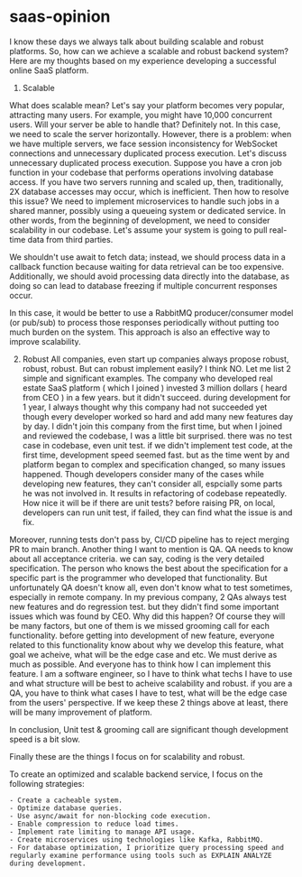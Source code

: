 # saas-opinion


I know these days we always talk about building scalable and robust platforms. So, how can we achieve a scalable and robust backend system? Here are my thoughts based on my experience developing a successful online SaaS platform.

 1) Scalable

   What does scalable mean? Let's say your platform becomes very popular, attracting many users. For example, you might have 10,000 concurrent users.
   Will your server be able to handle that? Definitely not. In this case, we need to scale the server horizontally. However, there is a problem: when we have multiple servers, we face session inconsistency for WebSocket connections and unnecessary duplicated process execution.
   Let's discuss unnecessary duplicated process execution. Suppose you have a cron job function in your codebase that performs operations involving database access. If you have two servers running and scaled up, then, traditionally, 2X database accesses may occur, which is inefficient.
   Then how to resolve this issue? We need to implement microservices to handle such jobs in a shared manner, possibly using a queueing system or dedicated service.
   In other words, from the beginning of development, we need to consider scalability in our codebase. Let's assume your system is going to pull real-time data from third parties.

   We shouldn't use await to fetch data; instead, we should process data in a callback function because waiting for data retrieval can be too expensive. Additionally, we should avoid processing data directly into the database, as doing so can lead to database freezing if multiple concurrent responses occur.

   In this case, it would be better to use a RabbitMQ producer/consumer model (or pub/sub) to process those responses periodically without putting too much burden on the system. This approach is also an effective way to improve scalability.
  
  2) Robust
   All companies, even start up companies always propose robust, robust, robust.
   But can robust implement easily? I think NO.
   Let me list 2 simple and significant examples. 
   The company who developed real estate SaaS platform ( which I joined ) invested 3 million dollars ( heard from CEO ) in a few years. but it didn't succeed. during development for 1 year, I always thought why this company had not succeeded yet though every developer worked so hard and add many new features day by day.
   I didn't join this company from the first time, but when I joined and reviewed the codebase, I was a little bit surprised. there was no test case in codebase, even unit test.
   if we didn't implement test code, at the first time, development speed seemed fast. but as the time went by and platform began to complex and specification changed, so many issues happened.
   Though developers consider many of the cases while developing new features, they can't consider all, espcially some parts he was not involved in.
   It results in refactoring of codebase repeatedly.
   How nice it will be if there are unit tests? before raising PR, on local, developers can run unit test, if failed, they can find what the issue is and fix.
   

   Moreover, running tests don't pass by, CI/CD pipeline has to reject merging PR to main branch.
   Another thing I want to mention is QA.
   QA needs to know about all acceptance criteria. 
   we can say, coding is the very detailed specification. The person who knows the best about the specification for a specific part is the programmer who developed that functionality.
   But unfortunately QA doesn't know all, even don't know what to test sometimes, especially in remote company. 
   In my previous company, 2 QAs always test new features and do regression test. but they didn't find some important issues which was found by CEO.
   Why did this happen? 
   Of course they will be many factors, but one of them is we missed grooming call for each functionality.
   before getting into development of new feature, everyone related to this functionality know about why we develop this feature, what goal we acheive, what will be the edge case and etc.
   We must derive as much as possible.
   And everyone has to think how I can implement this feature.
   I am a software engineer, so I have to think what techs I have to use and what structure will be best to acheive scalability and robust.
   if you are a QA, you have to think what cases I have to test, what will be the edge case from the users' perspective.
   If we keep these 2 things above at least, there will be many improvement of platform.

   In conclusion, Unit test & grooming call are significant though development speed is a bit slow.

   Finally these are the things I focus on for scalability and robust.

   To create an optimized and scalable backend service, I focus on the following strategies:

    - Create a cacheable system.
    - Optimize database queries.
    - Use async/await for non-blocking code execution.
    - Enable compression to reduce load times.
    - Implement rate limiting to manage API usage.
    - Create microservices using technologies like Kafka, RabbitMQ.
    - For database optimization, I prioritize query processing speed and regularly examine performance using tools such as EXPLAIN ANALYZE during development.